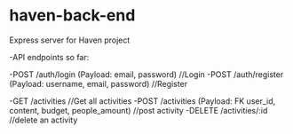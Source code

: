 # haven-back-end
Express server for Haven project


-API endpoints so far: 

-POST /auth/login (Payload: email, password) //Login 
-POST /auth/register (Payload: username, email, password) //Register

-GET /activities //Get all activities 
-POST /activities (Payload: FK user_id, content, budget, people_amount) //post activity
-DELETE /activities/:id    //delete an activity 
